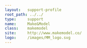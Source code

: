 ```yaml
---
layout:   support-profile
root_path: ../../
type:     support
name:     Make&Model
class:    makemodel
site:     http://www.makemodel.co/
logo:     /images/MM_logo.svg
---
```

